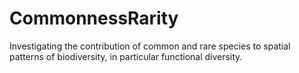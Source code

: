 # CommonnessRarity

Investigating the contribution of common and rare species to spatial patterns of biodiversity, in particular functional diversity.
